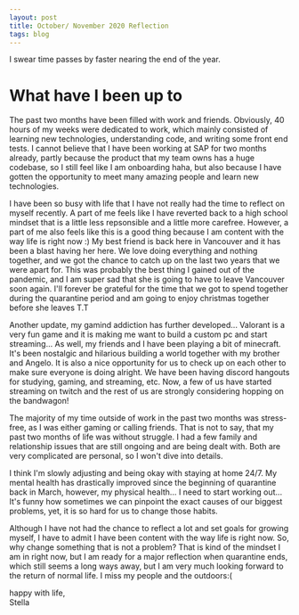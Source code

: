 ```yaml
---
layout: post
title: October/ November 2020 Reflection
tags: blog
---
```



I swear time passes by faster nearing the end of the year.

# What have I been up to
The past two months have been filled with work and friends. Obviously, 40 hours of my weeks were dedicated to work, which mainly consisted of learning new technologies, understanding code, and writing some front end tests. I cannot believe that I have been working at SAP for two months already, partly because the product that my team owns has a huge codebase, so I still feel like I am onboarding haha, but also because I have gotten the opportunity to meet many amazing people and learn new technologies.

I have been so busy with life that I have not really had the time to reflect on myself recently. A part of me feels like I have reverted back to a high school mindset that is a little less repsonsible and a little more carefree. However, a part of me also feels like this is a good thing because I am content with the way life is right now :) My best friend is back here in Vancouver and it has been a blast having her here. We love doing everything and nothing together, and we got the chance to catch up on the last two years that we were apart for. This was probably the best thing I gained out of the pandemic, and I am super sad that she is going to have to leave Vancouver soon again. I'll forever be grateful for the time that we got to spend together during the quarantine period and am going to enjoy christmas together before she leaves T.T

Another update, my gamind addiction has further developed... Valorant is a very fun game and it is making me want to build a custom pc and start streaming... As well, my friends and I have been playing a bit of minecraft. It's been nostalgic and hilarious building a world together with my brother and Angelo. It is also a nice opportunity for us to check up on each other to make sure everyone is doing alright. We have been having discord hangouts for studying, gaming, and streaming, etc. Now, a few of us have started streaming on twitch and the rest of us are strongly considering hopping on the bandwagon!

The majority of my time outside of work in the past two months was stress-free, as I was either gaming or calling friends. That is not to say, that my past two months of life was without struggle. I had a few family and relationship issues that are still ongoing and are being dealt with. Both are very complicated are personal, so I won't dive into details.

I think I'm slowly adjusting and being okay with staying at home 24/7. My mental health has drastically improved since the beginning of quarantine back in March, however, my physical health... I need to start working out... It's funny how sometimes we can pinpoint the exact causes of our biggest problems, yet, it is so hard for us to change those habits.

Although I have not had the chance to reflect a lot and set goals for growing myself, I have to admit I have been content with the way life is right now. So, why change something that is not a problem? That is kind of the mindset I am in right now, but I am ready for a major reflection when quarantine ends, which still seems a long ways away, but I am very much looking forward to the return of normal life. I miss my people and the outdoors:(


happy with life, <br>
Stella
